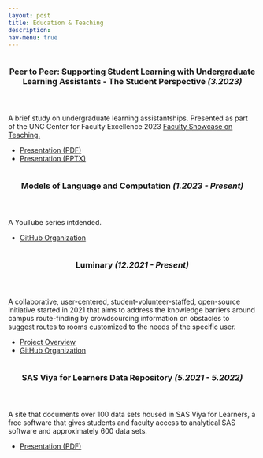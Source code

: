 ```yaml
---
layout: post
title: Education & Teaching
description: 
nav-menu: true
---
```



<!-- Main -->
<div id="main">

<!-- One -->
<section id="one" class="spotlights">
	<section>
		<a href="generic.html" class="image">
			<img src="{% link assets/images/pic08.jpg %}" alt="" data-position="center center" />
		</a>
		<div class="content">
			<div class="inner">
				<header class="major">
					<h3>Peer to Peer: Supporting Student Learning with Undergraduate Learning Assistants - The Student Perspective <i>(3.2023)</i></h3>
				</header>
				<p>A brief study on undergraduate learning assistantships. Presented as part of the UNC Center for Faculty Excellence 2023 <a href="https://cfe.unc.edu/teaching-and-learning/learn-from-others/faculty-showcase/">Faculty Showcase on Teaching.</a></p>
				<ul class="actions">
					<li><a href="{% link assets/pdfs/assets/pdfs/Mendoza_Peer-to-Pear-Learning-The-ULA-Perspective.pdf %}" class="button">Presentation (PDF)</a></li>
                    <li><a href="https://cfe.unc.edu/wp-content/uploads/sites/326/2023/04/Mendoza_Peer-to-Pear-Learning-The-ULA-Perspective.pptx">Presentation (PPTX)</a></li>
				</ul>
			</div>
		</div>
	</section>
	<section>
		<a href="generic.html" class="image">
			<img src="{% link assets/images/pic09.jpg %}" alt="" data-position="top center" />
		</a>
		<div class="content">
			<div class="inner">
				<header class="major">
					<h3>Models of Language and Computation <i>(1.2023 - Present)</i></h3>
				</header>
				<p>A YouTube series intdended.</p>
				<ul class="actions">
					<li><a href="https://github.com/polaris-maps" class="button">GitHub Organization</a></li>
				</ul>
			</div>
		</div>
	</section>
</section>


<!-- Two -->
<section id="two" class="spotlights">
    <section>
		<a href="generic.html" class="image">
			<img src="{% link assets/images/pic09.jpg %}" alt="" data-position="top center" />
		</a>
		<div class="content">
			<div class="inner">
				<header class="major">
					<h3>Luminary <i>(12.2021 - Present)</i></h3>
				</header>
				<p> A collaborative, user-centered, student-volunteer-staffed, open-source initiative started in 2021 that aims to address the knowledge barriers around campus route-finding by crowdsourcing information on obstacles to suggest routes to rooms customized to the needs of the specific user.</p>
				<ul class="actions">
                    <li><a href="https://docs.google.com/presentation/d/1D7z0PFlWrLBKqIl4NDVLWi8eKbG7dHSm/edit?usp=sharing&ouid=105001790425137081021&rtpof=true&sd=true" class="button">Project Overview</a></li>
					<li><a href="https://github.com/polaris-maps" class="button">GitHub Organization</a></li>
				</ul>
			</div>
		</div>
	</section>
	<section>
		<a href="generic.html" class="image">
			<img src="{% link assets/images/pic08.jpg %}" alt="" data-position="center center" />
		</a>
		<div class="content">
			<div class="inner">
				<header class="major">
					<h3>SAS Viya for Learners Data Repository <i>(5.2021 - 5.2022)</i></h3>
				</header>
				<p>A site that documents over 100 data sets housed in SAS Viya for Learners, a free software that gives students and faculty access to analytical SAS software and approximately 600 data sets.</p>
				<ul class="actions">
					<li><a href="{% link assets/pdfs/assets/pdfs/assets/pdfs/Mendoza_Public_VFL_Project_Summary.pdf %}" class="button">Presentation (PDF)</a></li>
				</ul>
			</div>
		</div>
	</section>
</section>

</div>

